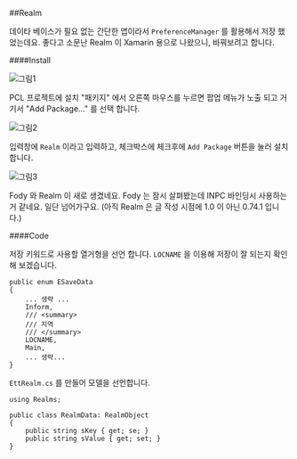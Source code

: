 ##Realm

데이타 베이스가 필요 없는 간단한 앱이라서 `PreferenceManager` 를 활용해서 저장 했었는데요. 좋다고 소문난 Realm
이 Xamarin 용으로 나왔으니, 바꿔보려고 합니다.

####Install

![그림1](http://i.imgur.com/WP8V4A7.png)

PCL 프로젝트에 설치 "패키지" 에서 오른쪽 마우스를 누르면 팝업 메뉴가 노출 되고 거기서 "Add Package..."
를 선택 합니다.

![그림2](http://i.imgur.com/IMRhAKB.png)

입력창에 `Realm` 이라고 입력하고, 체크박스에 체크후에 `Add Package` 버튼을 눌러 설치합니다.

![그림3](http://i.imgur.com/YrODuUK.png)

Fody 와 Realm 이 새로 생겼네요. Fody 는 잠시 살펴봤는데 INPC 바인딩시 사용하는 거 같네요.
일단 넘어가구요. (아직 Realm 은 글 작성 시점에 1.0 이 아닌 0.74.1 입니다.) 

####Code

저장 키워드로 사용할 열거형을 선언 합니다. `LOCNAME` 을 이용해 저장이 잘 되는지 확인
해 보겠습니다.

```CSharp
public enum ESaveData 
{
    ... 생략 ...
    Inform,
    /// <summary>
    /// 지역
    /// </summary>
    LOCNAME,
    Main,
    ... 생략...    
}
```

`EttRealm.cs` 를 만들어 모델을 선언합니다.

```CSharp
using Realms;

public class RealmData: RealmObject
{
    public string sKey { get; se; }
    public string sValue { get; set; }
}
```


 